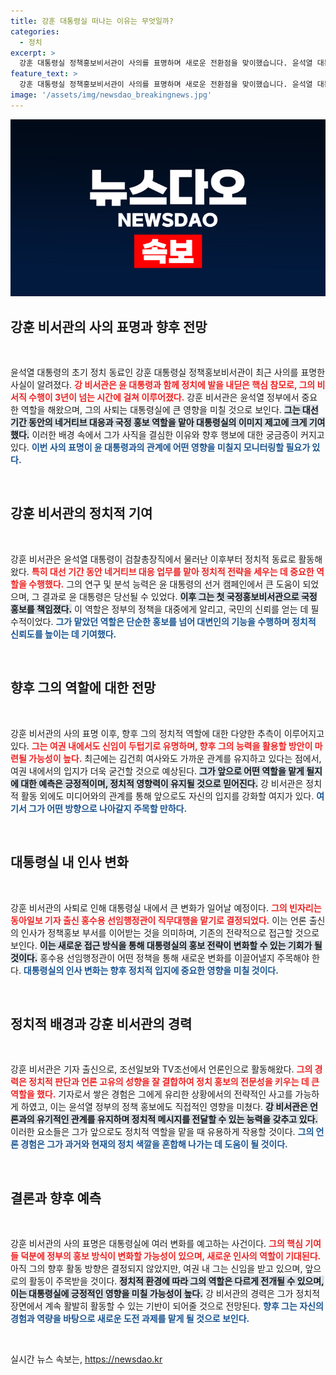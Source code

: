 ```yaml
---
title: 강훈 대통령실 떠나는 이유는 무엇일까?
categories:
  - 정치
excerpt: >
  강훈 대통령실 정책홍보비서관이 사의를 표명하며 새로운 전환점을 맞이했습니다. 윤석열 대통령과의 긴밀한 관계 덕에 향후 정치적 역할에 대한 기대감이 높아지고 있습니다. 과연 그의 다음 행보는 무엇일까요? 클릭해서 자세히 알아보세요!
feature_text: >
  강훈 대통령실 정책홍보비서관이 사의를 표명하며 새로운 전환점을 맞이했습니다. 윤석열 대통령과의 긴밀한 관계 덕에 향후 정치적 역할에 대한 기대감이 높아지고 있습니다. 과연 그의 다음 행보는 무엇일까요? 클릭해서 자세히 알아보세요!
image: '/assets/img/newsdao_breakingnews.jpg'
---
```


<p><img src="/assets/img/newsdao_breakingnews.jpg" alt="bookingtag 속보" /></p>

<h2 data-ke-size="size26">강훈 비서관의 사의 표명과 향후 전망</h2>

<p data-ke-size="size16">&nbsp;</p>

<p>윤석열 대통령의 초기 정치 동료인 강훈 대통령실 정책홍보비서관이 최근 사의를 표명한 사실이 알려졌다. <b><span style="color: #ee2323;">강 비서관은 윤 대통령과 함께 정치에 발을 내딛은 핵심 참모로, 그의 비서직 수행이 3년이 넘는 시간에 걸쳐 이루어졌다.</span></b> 강훈 비서관은 윤석열 정부에서 중요한 역할을 해왔으며, 그의 사퇴는 대통령실에 큰 영향을 미칠 것으로 보인다. <b><span style="background-color: #21538527;">그는 대선 기간 동안의 네거티브 대응과 국정 홍보 역할을 맡아 대통령실의 이미지 제고에 크게 기여했다.</span></b> 이러한 배경 속에서 그가 사직을 결심한 이유와 향후 행보에 대한 궁금증이 커지고 있다. <b><span style="color: #1a5490;">이번 사의 표명이 윤 대통령과의 관계에 어떤 영향을 미칠지 모니터링할 필요가 있다.</span></b></p>

<p data-ke-size="size16">&nbsp;</p>

<h2 data-ke-size="size26">강훈 비서관의 정치적 기여</h2>

<p data-ke-size="size16">&nbsp;</p>

<p>강훈 비서관은 윤석열 대통령이 검찰총장직에서 물러난 이후부터 정치적 동료로 활동해왔다. <b><span style="color: #ee2323;">특히 대선 기간 동안 네거티브 대응 업무를 맡아 정치적 전략을 세우는 데 중요한 역할을 수행했다.</span></b> 그의 연구 및 분석 능력은 윤 대통령의 선거 캠페인에서 큰 도움이 되었으며, 그 결과로 윤 대통령은 당선될 수 있었다. <b><span style="background-color: #21538527;">이후 그는 첫 국정홍보비서관으로 국정 홍보를 책임졌다.</span></b> 이 역할은 정부의 정책을 대중에게 알리고, 국민의 신뢰를 얻는 데 필수적이었다. <b><span style="color: #1a5490;">그가 맡았던 역할은 단순한 홍보를 넘어 대변인의 기능을 수행하며 정치적 신뢰도를 높이는 데 기여했다.</span></b></p>

<p data-ke-size="size16">&nbsp;</p>

<h2 data-ke-size="size26">향후 그의 역할에 대한 전망</h2>

<p data-ke-size="size16">&nbsp;</p>

<p>강훈 비서관의 사의 표명 이후, 향후 그의 정치적 역할에 대한 다양한 추측이 이루어지고 있다. <b><span style="color: #ee2323;">그는 여권 내에서도 신임이 두텁기로 유명하며, 향후 그의 능력을 활용할 방안이 마련될 가능성이 높다.</span></b> 최근에는 김건희 여사와도 가까운 관계를 유지하고 있다는 점에서, 여권 내에서의 입지가 더욱 굳건할 것으로 예상된다. <b><span style="background-color: #21538527;">그가 앞으로 어떤 역할을 맡게 될지에 대한 예측은 긍정적이며, 정치적 영향력이 유지될 것으로 믿어진다.</span></b> 강 비서관은 정치적 활동 외에도 미디어와의 관계를 통해 앞으로도 자신의 입지를 강화할 여지가 있다. <b><span style="color: #1a5490;">여기서 그가 어떤 방향으로 나아갈지 주목할 만하다.</span></b></p>

<p data-ke-size="size16">&nbsp;</p>

<h2 data-ke-size="size26">대통령실 내 인사 변화</h2>

<p data-ke-size="size16">&nbsp;</p>

<p>강훈 비서관의 사퇴로 인해 대통령실 내에서 큰 변화가 일어날 예정이다. <b><span style="color: #ee2323;">그의 빈자리는 동아일보 기자 출신 홍수용 선임행정관이 직무대행을 맡기로 결정되었다.</span></b> 이는 언론 출신의 인사가 정책홍보 부서를 이어받는 것을 의미하며, 기존의 전략적으로 접근할 것으로 보인다. <b><span style="background-color: #21538527;">이는 새로운 접근 방식을 통해 대통령실의 홍보 전략이 변화할 수 있는 기회가 될 것이다.</span></b> 홍수용 선임행정관이 어떤 정책을 통해 새로운 변화를 이끌어낼지 주목해야 한다. <b><span style="color: #1a5490;">대통령실의 인사 변화는 향후 정치적 입지에 중요한 영향을 미칠 것이다.</span></b></p>

<p data-ke-size="size16">&nbsp;</p>

<h2 data-ke-size="size26">정치적 배경과 강훈 비서관의 경력</h2>

<p data-ke-size="size16">&nbsp;</p>

<p>강훈 비서관은 기자 출신으로, 조선일보와 TV조선에서 언론인으로 활동해왔다. <b><span style="color: #ee2323;">그의 경력은 정치적 판단과 언론 고유의 성향을 잘 결합하여 정치 홍보의 전문성을 키우는 데 큰 역할을 했다.</span></b> 기자로서 쌓은 경험은 그에게 유리한 상황에서의 전략적인 사고를 가능하게 하였고, 이는 윤석열 정부의 정책 홍보에도 직접적인 영향을 미쳤다. <b><span style="background-color: #21538527;">강 비서관은 언론과의 유기적인 관계를 유지하며 정치적 메시지를 전달할 수 있는 능력을 갖추고 있다.</span></b> 이러한 요소들은 그가 앞으로도 정치적 역할을 맡을 때 유용하게 작용할 것이다. <b><span style="color: #1a5490;">그의 언론 경험은 그가 과거와 현재의 정치 색깔을 혼합해 나가는 데 도움이 될 것이다.</span></b></p>

<p data-ke-size="size16">&nbsp;</p>

<h2 data-ke-size="size26">결론과 향후 예측</h2>

<p data-ke-size="size16">&nbsp;</p>

<p>강훈 비서관의 사의 표명은 대통령실에 여러 변화를 예고하는 사건이다. <b><span style="color: #ee2323;">그의 핵심 기여들 덕분에 정부의 홍보 방식이 변화할 가능성이 있으며, 새로운 인사의 역할이 기대된다.</span></b> 아직 그의 향후 활동 방향은 결정되지 않았지만, 여권 내 그는 신임을 받고 있으며, 앞으로의 활동이 주목받을 것이다. <b><span style="background-color: #21538527;">정치적 환경에 따라 그의 역할은 다르게 전개될 수 있으며, 이는 대통령실에 긍정적인 영향을 미칠 가능성이 높다.</span></b> 강 비서관의 경력은 그가 정치적 장면에서 계속 활발히 활동할 수 있는 기반이 되어줄 것으로 전망된다. <b><span style="color: #1a5490;">향후 그는 자신의 경험과 역량을 바탕으로 새로운 도전 과제를 맡게 될 것으로 보인다.</span></b></p>

<p data-ke-size="size16">&nbsp;</p>
실시간 뉴스 속보는, <a href="https://newsdao.kr" rel="dofollow">https://newsdao.kr</a>


